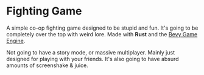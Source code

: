 # Fighting Game
A simple co-op fighting game designed to be stupid and fun.
It's going to be completely over the top with weird lore.
Made with **Rust** and the [Bevy Game Engine](https://bevyengine.org).

Not going to have a story mode, or massive multiplayer. Mainly just designed for playing with your friends.
It's also going to have absurd amounts of screenshake & juice.
